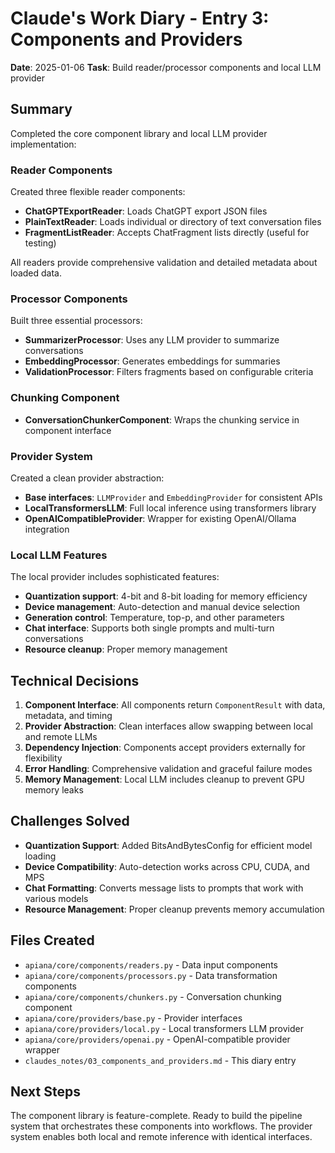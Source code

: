 # Claude's Work Diary - Entry 3: Components and Providers

**Date**: 2025-01-06
**Task**: Build reader/processor components and local LLM provider

## Summary

Completed the core component library and local LLM provider implementation:

### Reader Components
Created three flexible reader components:
- **ChatGPTExportReader**: Loads ChatGPT export JSON files
- **PlainTextReader**: Loads individual or directory of text conversation files
- **FragmentListReader**: Accepts ChatFragment lists directly (useful for testing)

All readers provide comprehensive validation and detailed metadata about loaded data.

### Processor Components
Built three essential processors:
- **SummarizerProcessor**: Uses any LLM provider to summarize conversations
- **EmbeddingProcessor**: Generates embeddings for summaries
- **ValidationProcessor**: Filters fragments based on configurable criteria

### Chunking Component
- **ConversationChunkerComponent**: Wraps the chunking service in component interface

### Provider System
Created a clean provider abstraction:
- **Base interfaces**: `LLMProvider` and `EmbeddingProvider` for consistent APIs
- **LocalTransformersLLM**: Full local inference using transformers library
- **OpenAICompatibleProvider**: Wrapper for existing OpenAI/Ollama integration

### Local LLM Features
The local provider includes sophisticated features:
- **Quantization support**: 4-bit and 8-bit loading for memory efficiency
- **Device management**: Auto-detection and manual device selection
- **Generation control**: Temperature, top-p, and other parameters
- **Chat interface**: Supports both single prompts and multi-turn conversations
- **Resource cleanup**: Proper memory management

## Technical Decisions

1. **Component Interface**: All components return `ComponentResult` with data, metadata, and timing
2. **Provider Abstraction**: Clean interfaces allow swapping between local and remote LLMs
3. **Dependency Injection**: Components accept providers externally for flexibility
4. **Error Handling**: Comprehensive validation and graceful failure modes
5. **Memory Management**: Local LLM includes cleanup to prevent GPU memory leaks

## Challenges Solved

- **Quantization Support**: Added BitsAndBytesConfig for efficient model loading
- **Device Compatibility**: Auto-detection works across CPU, CUDA, and MPS
- **Chat Formatting**: Converts message lists to prompts that work with various models
- **Resource Management**: Proper cleanup prevents memory accumulation

## Files Created
- `apiana/core/components/readers.py` - Data input components
- `apiana/core/components/processors.py` - Data transformation components  
- `apiana/core/components/chunkers.py` - Conversation chunking component
- `apiana/core/providers/base.py` - Provider interfaces
- `apiana/core/providers/local.py` - Local transformers LLM provider
- `apiana/core/providers/openai.py` - OpenAI-compatible provider wrapper
- `claudes_notes/03_components_and_providers.md` - This diary entry

## Next Steps

The component library is feature-complete. Ready to build the pipeline system that orchestrates these components into workflows. The provider system enables both local and remote inference with identical interfaces.